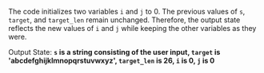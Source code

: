 The code initializes two variables `i` and `j` to 0. The previous values of `s`, `target`, and `target_len` remain unchanged. Therefore, the output state reflects the new values of `i` and `j` while keeping the other variables as they were.

Output State: **`s` is a string consisting of the user input, `target` is 'abcdefghijklmnopqrstuvwxyz', `target_len` is 26, `i` is 0, `j` is 0**
